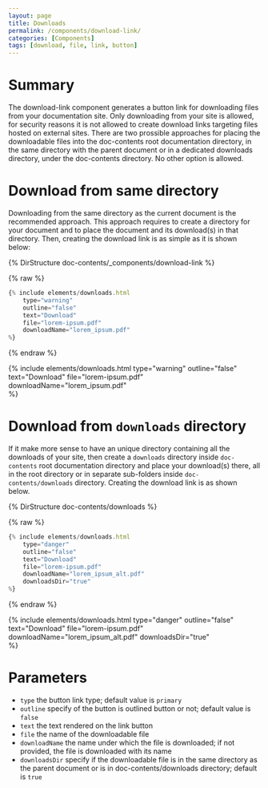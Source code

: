 ```yaml
---
layout: page
title: Downloads
permalink: /components/download-link/
categories: [Components]
tags: [download, file, link, button]
---
```


# Summary
The download-link component generates a button link for downloading files from your documentation site. Only downloading from your site is allowed, for security reasons it is not allowed to create download links targeting files hosted on external sites. There are two prossible approaches for placing the downloadable files into the doc-contents root documentation directory, in the same directory with the parent document or in a dedicated downloads directory, under the doc-contents directory. No other option is allowed.

# Download from same directory
Downloading from the same directory as the current document is the recommended approach. This approach requires to create a directory for your document and to place the document and its download(s) in that directory. Then, creating the download link is as simple as it is shown below:

{% DirStructure doc-contents/_components/download-link %}

{% raw %}
```javascript
{% include elements/downloads.html 
    type="warning" 
    outline="false" 
    text="Download" 
    file="lorem-ipsum.pdf"
    downloadName="lorem_ipsum.pdf"    
%}
```
{% endraw %}

{% include elements/downloads.html 
    type="warning" 
    outline="false" 
    text="Download" 
    file="lorem-ipsum.pdf"
    downloadName="lorem_ipsum.pdf"    
%}

# Download from `downloads` directory
If it make more sense to have an unique directory containing all the downloads of your site, then create a `downloads` directory inside `doc-contents` root documentation directory and place your download(s) there, all in the root directory or in separate sub-folders inside `doc-contents/downloads` directory. Creating the download link is as shown below. 

{% DirStructure doc-contents/downloads %}

{% raw %}
```javascript
{% include elements/downloads.html 
    type="danger" 
    outline="false" 
    text="Download" 
    file="lorem-ipsum.pdf"
    downloadName="lorem_ipsum_alt.pdf" 
    downloadsDir="true"   
%}
```
{% endraw %}

{% include elements/downloads.html 
    type="danger" 
    outline="false" 
    text="Download"
    file="lorem-ipsum.pdf"
    downloadName="lorem_ipsum_alt.pdf" 
    downloadsDir="true"      
%}

# Parameters
- `type` the button link type; default value is `primary`
- `outline` specify of the button is outlined button or not; default value is `false`
- `text` the text rendered on the link button
- `file` the name of the downloadable file
- `downloadName` the name under which the file is downloaded; if not provided, the file is downloaded with its name
- `downloadsDir` specify if the downloadable file is in the same directory as the parent document or is in doc-contents/downloads directory; default is `true` 